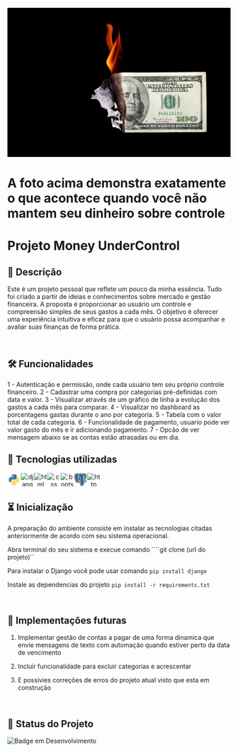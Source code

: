 
![Alt text](dolar.png)

# A foto acima demonstra exatamente o que acontece quando você não mantem seu dinheiro sobre controle

# Projeto Money UnderControl

## 📖  Descrição

Este é um projeto pessoal que reflete um pouco da minha essência. Tudo foi criado a partir de ideias e conhecimentos sobre mercado e gestão financeira. A proposta é proporcionar ao usuário um controle e compreensão simples de seus gastos a cada mês. O objetivo é oferecer uma experiência intuitiva e eficaz para que o usuário possa acompanhar e avaliar suas finanças de forma prática.

<br/>

## 🛠️ Funcionalidades
1 - Autenticação e permissão, onde cada usuário tem seu próprio controle financeiro.
2 - Cadastrar uma compra por categorias pré-definidas com data e valor.
3 - Visualizar através de um gráfico de linha a evolução dos gastos a cada mês para comparar.
4 - Visualizar no dashboard as porcentagens gastas durante o ano por categoria.
5 - Tabela com o valor total de cada categoria.
6 - Funcionalidade de pagamento, usuario pode ver valor gasto do mês e ir adicionando pagamento.
7 - Opcão de ver mensagem abaixo se as contas estão atrasadas ou em dia.
<br/>

## 📡 Tecnologias utilizadas 
<div align="center"> 

<img align="left" alt="python" height="30" width="30" src="https://raw.githubusercontent.com/devicons/devicon/master/icons/python/python-original.svg">

<img align="left" alt="django" height="30" width="30" src="https://github.com/marwin1991/profile-technology-icons/assets/62091613/9bf5650b-e534-4eae-8a26-8379d076f3b4">

<img align="left" alt="html" height="30" width="30" src="https://user-images.githubusercontent.com/25181517/192158954-f88b5814-d510-4564-b285-dff7d6400dad.png">

<img align="left" alt="css" height="30" width="30" src="https://user-images.githubusercontent.com/25181517/183898674-75a4a1b1-f960-4ea9-abcb-637170a00a75.png">

<img align="left" alt="bootstrap" height="30" width="30" src="https://user-images.githubusercontent.com/25181517/183898054-b3d693d4-dafb-4808-a509-bab54cf5de34.png">

<img align="left" alt="Postgresql" height="30" width="30" src="https://raw.githubusercontent.com/devicons/devicon/master/icons/postgresql/postgresql-original.svg">

<img align="left" alt="http" height="30" width="30" src="https://user-images.githubusercontent.com/25181517/192107854-765620d7-f909-4953-a6da-36e1ef69eea6.png">
</div>
<br/><br/>

## ⏳ Inicialização

A preparação do ambiente consiste em instalar as tecnologias citadas anteriormente de acordo com seu sistema operacional.

Abra terminal do seu sistema e execue comando ````git clone (url do projeto)``

Para instalar o Django você pode usar comando ```pip install django```

Instale as dependencias do projeto ```pip install -r requirements.txt```


<br/>

## 🔮 Implementações futuras
1. Implementar gestão de contas a pagar de uma forma dinamica que envie mensagens de texto com automação quando estiver perto da data de vencimento

2. Incluir funcionalidade para excluir categorias e acrescentar

3. E possivies correções de erros do projeto atual visto que esta em construção



<br/>

## 🔎 Status do Projeto

![Badge em Desenvolvimento](https://img.shields.io/badge/Status-Em%20Desenvolvimento-green)

<br/>